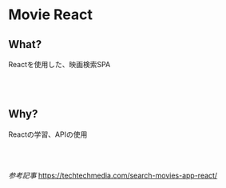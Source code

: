 # Movie React

## What?
 Reactを使用した、映画検索SPA

<br>
<br>

## Why?
Reactの学習、APIの使用

<br>
<br>

_参考記事_
https://techtechmedia.com/search-movies-app-react/